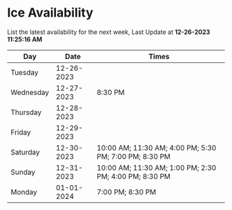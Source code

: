 # Ice Availability

List the latest availability for the next week, Last Update at **12-26-2023 11:25:16 AM**

| Day         | Date        | Times       |
| ----------- | ----------- | ----------- |
|Tuesday|12-26-2023||
|Wednesday|12-27-2023|8:30 PM|
|Thursday|12-28-2023||
|Friday|12-29-2023||
|Saturday|12-30-2023|10:00 AM; 11:30 AM; 4:00 PM; 5:30 PM; 7:00 PM; 8:30 PM|
|Sunday|12-31-2023|10:00 AM; 11:30 AM; 1:00 PM; 2:30 PM; 4:00 PM; 8:30 PM|
|Monday|01-01-2024|7:00 PM; 8:30 PM|
